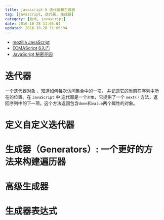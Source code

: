 ```yaml
---
title: javascript-5 迭代器和生成器
tag: [javascript, 迭代器, 生成器]
category: [技术, javascript]
date: 2016-10-28 11:05:04
updated: 2016-10-28 11:05:04
---
```

- [mozilla JavaScript](https://developer.mozilla.org/zh-CN/docs/Web/JavaScript)
- [ECMAScript 6入门](http://es6.ruanyifeng.com/)
- [JavaScript 秘密花园](https://bonsaiden.github.io/JavaScript-Garden/zh/)

# 迭代器
一个迭代器对象 ，知道如何每次访问集合中的一项， 并记录它的当前在序列中所在的位置。在  `JavaScript` 中 迭代器是一个`对象`，它提供了一个 `next()` 方法，返回序列中的下一项。这个方法返回包含`done`和`value`两个属性的对象。

# 定义自定义迭代器
# 生成器（Generators）: 一个更好的方法来构建遍历器
# 高级生成器
# 生成器表达式
